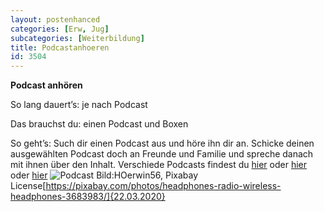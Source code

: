 ```yaml
---
layout: postenhanced
categories: [Erw, Jug]
subcategories: [Weiterbildung]
title: Podcastanhoeren
id: 3504
---
```

**Podcast anhören**

So lang dauert’s: je nach Podcast

Das brauchst du: einen Podcast und Boxen

So geht’s: 
Such dir einen Podcast aus und höre ihn dir an. 
Schicke deinen ausgewählten Podcast doch an Freunde und Familie und spreche danach mit ihnen über den Inhalt.
Verschiede Podcasts findest du [hier](https://www.zeit.de/podcasts) oder [hier](https://www.sueddeutsche.de/thema/Podcast) oder [hier](https://www.deutschlandfunk.de/podcasts.2516.de.html?drpp%3Ahash=displayAllBroadcasts)
![Podcast](https://cdn.pixabay.com/photo/2018/09/17/14/27/headphones-3683983_1280.jpg)
Bild:HOerwin56, Pixabay License[https://pixabay.com/photos/headphones-radio-wireless-headphones-3683983/]{22.03.2020}
